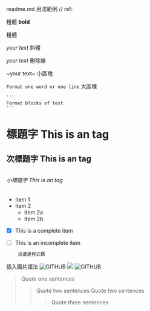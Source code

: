 readme.md  用法範例 // ref: 

粗體 
**bold**

粗體

*your text*
斜體

_your text_
刪除線

~your text~
小區塊

`Format one word or one line`
大區塊

    ```
    Format blocks of text
    ```


# <h1> 標題字 This is an  tag

## <h2> 次標題字 This is an  tag

###### <h6>  小標題字  This is an  tag
  
* Item 1
* Item 2
  * Item 2a
  * Item 2b

  
- [x] This is a complete item
- [ ] This is an incomplete item
  
  
   ```js
    這邊是程式碼
    ```
  
 插入圖片語法
![GITHUB]( 圖片網址 "圖片名稱") 
![](https://github.com/chiyanglin-AStar/readme_md/blob/main/pexels-1040.jpg)
![GITHUB](https://github.com/chiyanglin-AStar/readme_md/blob/main/pexels-1040.jpg)
  

  > Quote one sentences
>>Quote two sentences
>>Quote two sentences
>>>Quote three sentences
